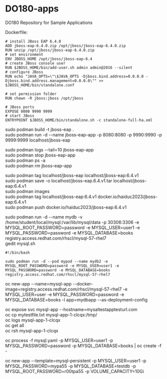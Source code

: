 # DO180-apps
DO180 Repository for Sample Applications  

Dockerfile:  
```
# install JBoss EAP 6.4.0
ADD jboss-eap-6.4.0.zip /opt/jboss/jboss-eap-6.4.0.zip
RUN unzip /opt/jboss/jboss-eap-6.4.0.zip
# set environment
ENV JBOSS_HOME /opt/jboss/jboss-eap-6.4
# create JBoss console user
RUN $JBOSS_HOME/bin/add-user.sh admin admin@2016 --silent
# configure JBoss
RUN echo "JAVA_OPTS=\"\$JAVA_OPTS -Djboss.bind.address=0.0.0.0 -Djboss.bind.address.management=0.0.0.0\"" >> $JBOSS_HOME/bin/standalone.conf

# set permission folder
RUN chown -R jboss:jboss /opt/jboss

# JBoss ports
EXPOSE 8080 9990 9999
# start JBoss
ENTRYPOINT $JBOSS_HOME/bin/standalone.sh -c standalone-full-ha.xml
```

sudo podman build -t jboss-eap .  
sudo podman run -d --name jboss-eap-app -p 8080:8080 -p 9990:9990 -p 9999:9999 localhost/jboss-eap  
  
sudo podman logs --tail=10 jboss-eap-app  
sudo podman stop jboss-eap-app  
sudo podman ps -a  
sudo podman rm jboss-eap-app  
  
sudo podman tag localhost/jboss-eap localhost/jboss-eap:6.4.v1  
sudo podman save -o localhost/jboss-eap.6.4.v1.tar localhost/jboss-eap:6.4.v1  
sudo podman images  
sudo podman tag localhost/jboss-eap:6.4.v1 docker.io/haiduc2023/jboss-eap:6.4.v1  
sudo podman push docker.io/haiduc2023/jboss-eap:6.4.v1  
  
sudo podman run -d --name mydb -v /home/student/local/mysql:/var/lib/mysql/data -p 30306:3306 -e MYSQL_ROOT_PASSWORD=password -e MYSQL_USER=user1 -e MYSQL_PASSWORD=password -e MYSQL_DATABASE=books registry.access.redhat.com/rhscl/mysql-57-rhel7  
gedit mysql.sh  
```
#!/bin/bash

sudo podman run -d --pod mypod --name mydb2 -e MYSQL_ROOT_PASSWORD=password -e MYSQL_USER=user1 -e MYSQL_PASSWORD=password -e MYSQL_DATABASE=books registry.access.redhat.com/rhscl/mysql-57-rhel7
```

oc new-app --name=mysql-app --docker-image=registry.access.redhat.com/rhscl/mysql-57-rhel7 -e MYSQL_USER=user -e MYSQL_PASSWORD=password -e MYSQL_DATABASE=books -l app=mydbapp --as-deployment-config  

oc expose svc mysql-app --hostname=mysaltestapptesturl.com  
oc cp mytestfile.txt mysql-app-1-clcqx:/tmp/  
oc logs mysql-app-1-clcqx  
oc get all  
oc rsh mysql-app-1-clcqx  

oc process -f mysql.yaml -p MYSQL_USER=user1 -p MYSQL_PASSWORD=password -p MYSQL_DATABASE=books | oc create -f -


oc new-app --template=mysql-persistent -p MYSQL_USER=user1 -p MYSQL_PASSWORD=mypa55 -p MYSQL_DATABASE=testdb -p MYSQL_ROOT_PASSWORD=r00tpa55 -p VOLUME_CAPACITY=10Gi  
